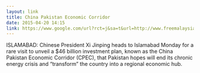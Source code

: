 ```yaml
---
layout: link
title: China Pakistan Economic Corridor
date: 2015-04-20 14:15
link: https://www.google.com/url?rct=j&sa=t&url=http://www.freemalaysiatoday.com/category/business/2015/04/20/chinas-xi-heads-to-islamabad-to-unveil-46-billion-investment/&ct=ga&cd=CAIyHWM2ODUyZDhkZmFlYzJkODM6Y29tLnNnOmVuOlNH&usg=AFQjCNHLlrVG61pYBdcGwhQgM_E1WcSySA
---
```


ISLAMABAD: Chinese President Xi Jinping heads to Islamabad Monday for a rare visit to unveil a $46 billion investment plan, known as the China Pakistan Economic Corridor (CPEC),  that Pakistan hopes will end its chronic energy crisis and “transform” the country into a regional economic hub.


